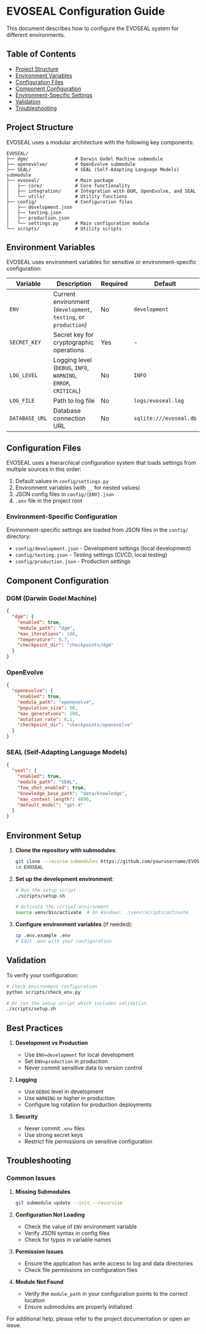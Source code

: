 # EVOSEAL Configuration Guide

This document describes how to configure the EVOSEAL system for different environments.

## Table of Contents
- [Project Structure](#project-structure)
- [Environment Variables](#environment-variables)
- [Configuration Files](#configuration-files)
- [Component Configuration](#component-configuration)
- [Environment-Specific Settings](#environment-specific-settings)
- [Validation](#validation)
- [Troubleshooting](#troubleshooting)

## Project Structure

EVOSEAL uses a modular architecture with the following key components:

```
EVOSEAL/
├── dgm/                 # Darwin Godel Machine submodule
├── openevolve/          # OpenEvolve submodule
├── SEAL/                # SEAL (Self-Adapting Language Models) submodule
├── evoseal/             # Main package
│   ├── core/            # Core functionality
│   ├── integration/     # Integration with DGM, OpenEvolve, and SEAL
│   └── utils/           # Utility functions
├── config/              # Configuration files
│   ├── development.json
│   ├── testing.json
│   ├── production.json
│   └── settings.py      # Main configuration module
└── scripts/             # Utility scripts
```

## Environment Variables

EVOSEAL uses environment variables for sensitive or environment-specific configuration:

| Variable | Description | Required | Default |
|----------|-------------|----------|---------|
| `ENV` | Current environment (`development`, `testing`, or `production`) | No | `development` |
| `SECRET_KEY` | Secret key for cryptographic operations | Yes | - |
| `LOG_LEVEL` | Logging level (`DEBUG`, `INFO`, `WARNING`, `ERROR`, `CRITICAL`) | No | `INFO` |
| `LOG_FILE` | Path to log file | No | `logs/evoseal.log` |
| `DATABASE_URL` | Database connection URL | No | `sqlite:///evoseal.db` |

## Configuration Files

EVOSEAL uses a hierarchical configuration system that loads settings from multiple sources in this order:

1. Default values in `config/settings.py`
2. Environment variables (with `__` for nested values)
3. JSON config files in `config/{ENV}.json`
4. `.env` file in the project root

### Environment-Specific Configuration

Environment-specific settings are loaded from JSON files in the `config/` directory:

- `config/development.json` - Development settings (local development)
- `config/testing.json` - Testing settings (CI/CD, local testing)
- `config/production.json` - Production settings

## Component Configuration

### DGM (Darwin Godel Machine)

```json
{
  "dgm": {
    "enabled": true,
    "module_path": "dgm",
    "max_iterations": 100,
    "temperature": 0.7,
    "checkpoint_dir": "checkpoints/dgm"
  }
}
```

### OpenEvolve

```json
{
  "openevolve": {
    "enabled": true,
    "module_path": "openevolve",
    "population_size": 50,
    "max_generations": 100,
    "mutation_rate": 0.1,
    "checkpoint_dir": "checkpoints/openevolve"
  }
}
```

### SEAL (Self-Adapting Language Models)

```json
{
  "seal": {
    "enabled": true,
    "module_path": "SEAL",
    "few_shot_enabled": true,
    "knowledge_base_path": "data/knowledge",
    "max_context_length": 4096,
    "default_model": "gpt-4"
  }
}
```

## Environment Setup

1. **Clone the repository with submodules**:
   ```bash
   git clone --recurse-submodules https://github.com/yourusername/EVOSEAL.git
   cd EVOSEAL
   ```

2. **Set up the development environment**:
   ```bash
   # Run the setup script
   ./scripts/setup.sh

   # Activate the virtual environment
   source venv/bin/activate  # On Windows: .\venv\Scripts\activate
   ```

3. **Configure environment variables** (if needed):
   ```bash
   cp .env.example .env
   # Edit .env with your configuration
   ```

## Validation

To verify your configuration:

```bash
# Check environment configuration
python scripts/check_env.py

# Or run the setup script which includes validation
./scripts/setup.sh
```

## Best Practices

1. **Development vs Production**
   - Use `ENV=development` for local development
   - Set `ENV=production` in production
   - Never commit sensitive data to version control

2. **Logging**
   - Use `DEBUG` level in development
   - Use `WARNING` or higher in production
   - Configure log rotation for production deployments

3. **Security**
   - Never commit `.env` files
   - Use strong secret keys
   - Restrict file permissions on sensitive configuration

## Troubleshooting

### Common Issues

1. **Missing Submodules**
   ```bash
   git submodule update --init --recursive
   ```

2. **Configuration Not Loading**
   - Check the value of `ENV` environment variable
   - Verify JSON syntax in config files
   - Check for typos in variable names

3. **Permission Issues**
   - Ensure the application has write access to log and data directories
   - Check file permissions on configuration files

4. **Module Not Found**
   - Verify the `module_path` in your configuration points to the correct location
   - Ensure submodules are properly initialized

For additional help, please refer to the project documentation or open an issue.

